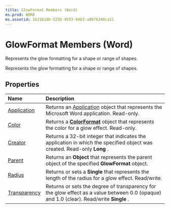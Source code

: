 ```yaml
---
title: GlowFormat Members (Word)
ms.prod: WORD
ms.assetid: 1631b10b-5250-9593-9483-a8076340ca11
---
```



# GlowFormat Members (Word)
Represents the glow formatting for a shape or range of shapes.

Represents the glow formatting for a shape or range of shapes.


## Properties



|**Name**|**Description**|
|:-----|:-----|
|[Application](glowformat-application-property-word.md)|Returns an [Application](application-object-word.md) object that represents the Microsoft Word application. Read-only.|
|[Color](glowformat-color-property-word.md)|Returns a  **[ColorFormat](colorformat-object-word.md)** object that represents the color for a glow effect. Read-only.|
|[Creator](glowformat-creator-property-word.md)|Returns a 32-bit integer that indicates the application in which the specified object was created. Read-only  **Long** .|
|[Parent](glowformat-parent-property-word.md)|Returns an  **Object** that represents the parent object of the specified **GlowFormat** object.|
|[Radius](glowformat-radius-property-word.md)|Returns or sets a  **Single** that represents the length of the radius for a glow effect. Read/write.|
|[Transparency](glowformat-transparency-property-word.md)|Returns or sets the degree of transparency for the glow effect as a value between 0.0 (opaque) and 1.0 (clear). Read/write  **Single** .|


